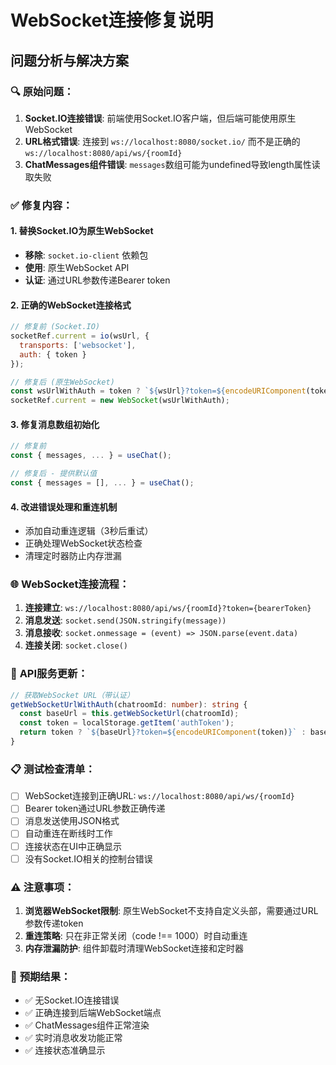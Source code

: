# WebSocket连接修复说明

## 问题分析与解决方案

### 🔍 **原始问题：**
1. **Socket.IO连接错误**: 前端使用Socket.IO客户端，但后端可能使用原生WebSocket
2. **URL格式错误**: 连接到 `ws://localhost:8080/socket.io/` 而不是正确的 `ws://localhost:8080/api/ws/{roomId}`
3. **ChatMessages组件错误**: `messages`数组可能为undefined导致length属性读取失败

### ✅ **修复内容：**

#### 1. 替换Socket.IO为原生WebSocket
- **移除**: `socket.io-client` 依赖包
- **使用**: 原生WebSocket API
- **认证**: 通过URL参数传递Bearer token

#### 2. 正确的WebSocket连接格式
```javascript
// 修复前 (Socket.IO)
socketRef.current = io(wsUrl, {
  transports: ['websocket'],
  auth: { token }
});

// 修复后 (原生WebSocket)
const wsUrlWithAuth = token ? `${wsUrl}?token=${encodeURIComponent(token)}` : wsUrl;
socketRef.current = new WebSocket(wsUrlWithAuth);
```

#### 3. 修复消息数组初始化
```typescript
// 修复前
const { messages, ... } = useChat();

// 修复后 - 提供默认值
const { messages = [], ... } = useChat();
```

#### 4. 改进错误处理和重连机制
- 添加自动重连逻辑（3秒后重试）
- 正确处理WebSocket状态检查
- 清理定时器防止内存泄漏

### 🌐 **WebSocket连接流程：**

1. **连接建立**: `ws://localhost:8080/api/ws/{roomId}?token={bearerToken}`
2. **消息发送**: `socket.send(JSON.stringify(message))`
3. **消息接收**: `socket.onmessage = (event) => JSON.parse(event.data)`
4. **连接关闭**: `socket.close()`

### 🔧 **API服务更新：**

```typescript
// 获取WebSocket URL（带认证）
getWebSocketUrlWithAuth(chatroomId: number): string {
  const baseUrl = this.getWebSocketUrl(chatroomId);
  const token = localStorage.getItem('authToken');
  return token ? `${baseUrl}?token=${encodeURIComponent(token)}` : baseUrl;
}
```

### 📋 **测试检查清单：**

- [ ] WebSocket连接到正确URL: `ws://localhost:8080/api/ws/{roomId}`
- [ ] Bearer token通过URL参数正确传递
- [ ] 消息发送使用JSON格式
- [ ] 自动重连在断线时工作
- [ ] 连接状态在UI中正确显示
- [ ] 没有Socket.IO相关的控制台错误

### ⚠️ **注意事项：**

1. **浏览器WebSocket限制**: 原生WebSocket不支持自定义头部，需要通过URL参数传递token
2. **重连策略**: 只在非正常关闭（code !== 1000）时自动重连
3. **内存泄漏防护**: 组件卸载时清理WebSocket连接和定时器

### 🎯 **预期结果：**

- ✅ 无Socket.IO连接错误
- ✅ 正确连接到后端WebSocket端点
- ✅ ChatMessages组件正常渲染
- ✅ 实时消息收发功能正常
- ✅ 连接状态准确显示